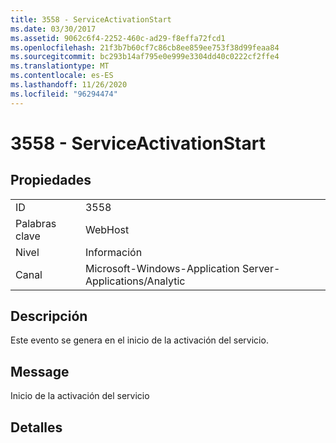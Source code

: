```yaml
---
title: 3558 - ServiceActivationStart
ms.date: 03/30/2017
ms.assetid: 9062c6f4-2252-460c-ad29-f8effa72fcd1
ms.openlocfilehash: 21f3b7b60cf7c86cb8ee859ee753f38d99feaa84
ms.sourcegitcommit: bc293b14af795e0e999e3304dd40c0222cf2ffe4
ms.translationtype: MT
ms.contentlocale: es-ES
ms.lasthandoff: 11/26/2020
ms.locfileid: "96294474"
---
```

# <a name="3558---serviceactivationstart"></a>3558 - ServiceActivationStart

## <a name="properties"></a>Propiedades  
  
|||  
|-|-|  
|ID|3558|  
|Palabras clave|WebHost|  
|Nivel|Información|  
|Canal|Microsoft-Windows-Application Server-Applications/Analytic|  
  
## <a name="description"></a>Descripción  

 Este evento se genera en el inicio de la activación del servicio.  
  
## <a name="message"></a>Message  

 Inicio de la activación del servicio  
  
## <a name="details"></a>Detalles
